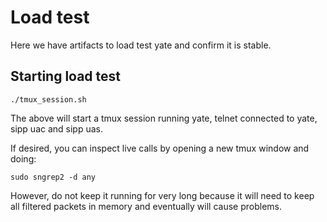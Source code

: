 # Load test

Here we have artifacts to load test yate and confirm it is stable.

## Starting load test

```
./tmux_session.sh
```
The above will start a tmux session running yate, telnet connected to yate, sipp uac and sipp uas.

If desired, you can inspect live calls by opening a new tmux window and doing:
```
sudo sngrep2 -d any
```
However, do not keep it running for very long because it will need to keep all filtered packets in memory and eventually will cause problems.


